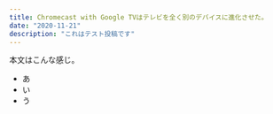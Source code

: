 ```yaml
---
title: Chromecast with Google TVはテレビを全く別のデバイスに進化させた。
date: "2020-11-21"
description: "これはテスト投稿です"
---
```


本文はこんな感じ。
- あ
- い
- う